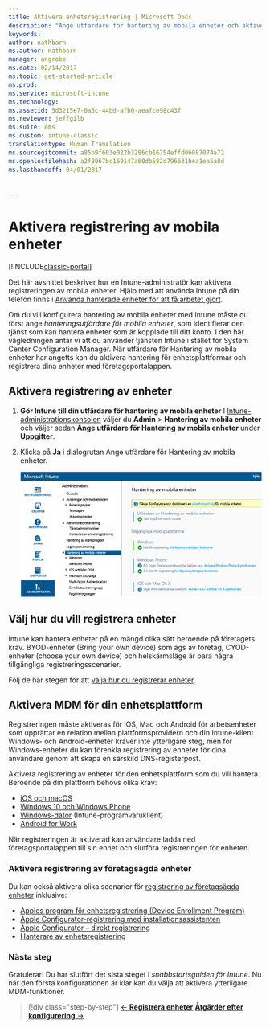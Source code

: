 ```yaml
---
title: Aktivera enhetsregistrering | Microsoft Docs
description: "Ange utfärdare för hantering av mobila enheter och aktivera registrering av iOS-, Windows-, Android- och Mac-enheter."
keywords: 
author: nathbarn
ms.author: nathbarn
manager: angrobe
ms.date: 02/14/2017
ms.topic: get-started-article
ms.prod: 
ms.service: microsoft-intune
ms.technology: 
ms.assetid: 5d3215e7-0a5c-44bd-afb0-aeafce98c43f
ms.reviewer: jeffgilb
ms.suite: ems
ms.custom: intune-classic
translationtype: Human Translation
ms.sourcegitcommit: a85b9f603e022b3296cb16754effd06087074a72
ms.openlocfilehash: a2f8067bc169147a60db582d796631bea1ea5a8d
ms.lasthandoff: 04/01/2017


---
```


# <a name="enable-enrollment-for-mobile-devices"></a>Aktivera registrering av mobila enheter

[!INCLUDE[classic-portal](../includes/classic-portal.md)]

Det här avsnittet beskriver hur en Intune-administratör kan aktivera registreringen av mobila enheter. Hjälp med att använda Intune på din telefon finns i [Använda hanterade enheter för att få arbetet gjort](https://docs.microsoft.com/intune/enduser/company-portal-frequently-asked-questions).

Om du vill konfigurera hantering av mobila enheter med Intune måste du först ange *hanteringsutfärdare för mobila enheter*, som identifierar den tjänst som kan hantera enheter som är kopplade till ditt konto. I den här vägledningen antar vi att du använder tjänsten Intune i stället för System Center Configuration Manager. När utfärdare för Hantering av mobila enheter har angetts kan du aktivera hantering för enhetsplattformar och registrera dina enheter med företagsportalappen.

## <a name="enable-device-enrollment"></a>Aktivera registrering av enheter

1. **Gör Intune till din utfärdare för hantering av mobila enheter**
    I [Intune-administrationskonsolen](https://manage.microsoft.com/) väljer du **Admin** > **Hantering av mobila enheter** och väljer sedan **Ange utfärdare för Hantering av mobila enheter** under **Uppgifter**.  

2. Klicka på **Ja** i dialogrutan Ange utfärdare för Hantering av mobila enheter.

    ![Administrationskonsolen. Ange MDM till Intune](./media/mdmAuthority.png)

## <a name="choose-how-to-enroll-devices"></a>Välj hur du vill registrera enheter

Intune kan hantera enheter på en mängd olika sätt beroende på företagets krav. BYOD-enheter (Bring your own device) som ägs av företag, CYOD-enheter (choose your own device) och helskärmsläge är bara några tillgängliga registreringsscenarier.

Följ de här stegen för att [välja hur du registrerar enheter](choose-how-to-enroll-devices1.md).

## <a name="enable-mdm-for-your-device-platform"></a>Aktivera MDM för din enhetsplattform
Registreringen måste aktiveras för iOS, Mac och Android för arbetsenheter som upprättar en relation mellan plattformsprovidern och din Intune-klient. Windows- och Android-enheter kräver inte ytterligare steg, men för Windows-enheter du kan förenkla registrering av enheter för dina användare genom att skapa en särskild DNS-registerpost.

Aktivera registrering av enheter för den enhetsplattform som du vill hantera. Beroende på din plattform behövs olika krav:

- [iOS och macOS](https://docs.microsoft.com/intune/deploy-use/set-up-ios-and-mac-management-with-microsoft-intune)
- [Windows 10 och Windows Phone](https://docs.microsoft.com/intune/deploy-use/set-up-windows-device-management-with-microsoft-intune)
- [Windows-dator](https://docs.microsoft.com/intune/deploy-use/manage-windows-pcs-with-microsoft-intune) (Intune-programvaruklient)
- [Android for Work](https://docs.microsoft.com/intune/deploy-use/set-up-android-for-work)

När registreringen är aktiverad kan användare ladda ned företagsportalappen till sin enhet och slutföra registreringen för enheten.

### <a name="enable-company-owned-device-enrollment"></a>Aktivera registrering av företagsägda enheter
Du kan också aktivera olika scenarier för [registrering av företagsägda enheter](https://docs.microsoft.com/intune/deploy-use/manage-corporate-owned-devices) inklusive:
- [Apples program för enhetsregistrering (Device Enrollment Program)](https://docs.microsoft.com/intune/deploy-use/ios-device-enrollment-program-in-microsoft-intune)
- [Apple Configurator-registrering med installationsassistenten](https://docs.microsoft.com/intune/deploy-use/ios-setup-assistant-enrollment-in-microsoft-intune)
- [Apple Configurator – direkt registrering](https://docs.microsoft.com/intune/deploy-use/ios-direct-enrollment-in-microsoft-intune)
- [Hanterare av enhetsregistrering](https://docs.microsoft.com/intune/deploy-use/enroll-corporate-owned-devices-with-the-device-enrollment-manager-in-microsoft-intune)

### <a name="next-steps"></a>Nästa steg
Gratulerar! Du har slutfört det sista steget i *snabbstartsguiden för Intune*. Nu när den första konfigurationen är klar kan du välja att aktivera ytterligare MDM-funktioner.

>[!div class="step-by-step"]
>[&larr; **Registrera enheter**](.\start-with-a-paid-subscription-to-microsoft-intune-step-8.md) [**Åtgärder efter konfigurering** &rarr;](.\post-configuration-tasks.md)  

